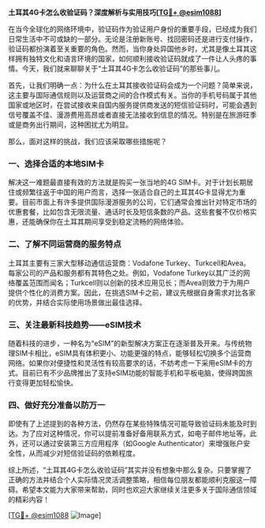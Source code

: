 **土耳其4G卡怎么收验证码？深度解析与实用技巧[[TG💪+ @esim1088](https://t.me/s/esim1088)]**

在当今全球化的网络环境中，验证码作为验证用户身份的重要手段，已经成为我们日常生活中不可或缺的一部分。无论是注册新账号、找回密码还是进行支付操作，验证码都扮演着至关重要的角色。然而，当你身处异国他乡时，尤其是像土耳其这样拥有独特文化和语言环境的国家，如何顺利接收验证码就成了一件让人头疼的事情。今天，我们就来聊聊关于“土耳其4G卡怎么收验证码”的那些事儿。

首先，让我们明确一点：为什么在土耳其接收验证码会成为一个问题？简单来说，这主要与国际通信规则以及运营商之间的合作模式有关。当你的手机号码属于其他国家或地区时，在尝试接收来自国内服务提供商发送的短信验证码时，可能会遇到信号覆盖不佳、漫游费用高昂或者直接无法接收到信息的情况。特别是在旅游旺季或是商务出行期间，这种困扰尤为明显。

那么，面对这样的挑战，我们应该采取哪些措施呢？

### 一、选择合适的本地SIM卡

解决这一难题最直接有效的方法就是购买一张当地的4G SIM卡。对于计划长期居住或频繁往返于中国的用户而言，选择一张适合自己的土耳其4G卡显得尤为重要。目前市面上有许多提供国际漫游服务的公司，它们通常会推出针对特定市场的优惠套餐，比如包含无限流量、通话时长及短信条数的产品。这些套餐不仅价格实惠，还能确保你在土耳其期间享受到稳定流畅的网络体验。

### 二、了解不同运营商的服务特点

土耳其主要有三家大型移动通信运营商：Vodafone Turkey、Turkcell和Avea。每家公司的产品和服务都有其特色之处。例如，Vodafone Turkey以其广泛的网络覆盖范围而闻名；Turkcell则以创新的技术应用见长；而Avea则致力于为用户提供个性化的消费方案。因此，在挑选SIM卡之前，建议先根据自身需求对比各家的优势，并结合实际使用场景做出最佳选择。

### 三、关注最新科技趋势——eSIM技术

随着科技的进步，一种名为“eSIM”的新型解决方案正在逐渐普及开来。与传统物理SIM卡相比，eSIM具有体积更小、功能更强的特点，能够轻松切换多个运营商网络。如果你对便捷性和灵活性有较高要求的话，不妨考虑一下采用eSIM卡的方式。目前已有不少品牌推出了支持eSIM功能的智能手机和平板电脑，使得跨国旅行变得更加轻松愉快。

### 四、做好充分准备以防万一

即使有了上述提到的各种方法，仍然存在某些特殊情况可能导致验证码未能及时到达。为了应对这种情况，你可以提前准备好备用联系方式，如电子邮件地址等。此外，还可以通过安装第三方应用程序（如Google Authenticator）来增强账户安全性，从而减少对短信验证码的依赖程度。

综上所述，“土耳其4G卡怎么收验证码”其实并没有想象中那么复杂。只要掌握了正确的方法并结合个人实际情况灵活调整策略，相信每位朋友都能顺利克服这一障碍。希望本文能为大家带来帮助，同时也欢迎大家继续关注更多关于国际通信领域的精彩内容！

[[TG💪+ @esim1088](https://t.me/s/esim1088) ![Image](https://i.postimg.cc/4NQfJmqS/Snipaste-2025-05-13-00-14-12.png)]